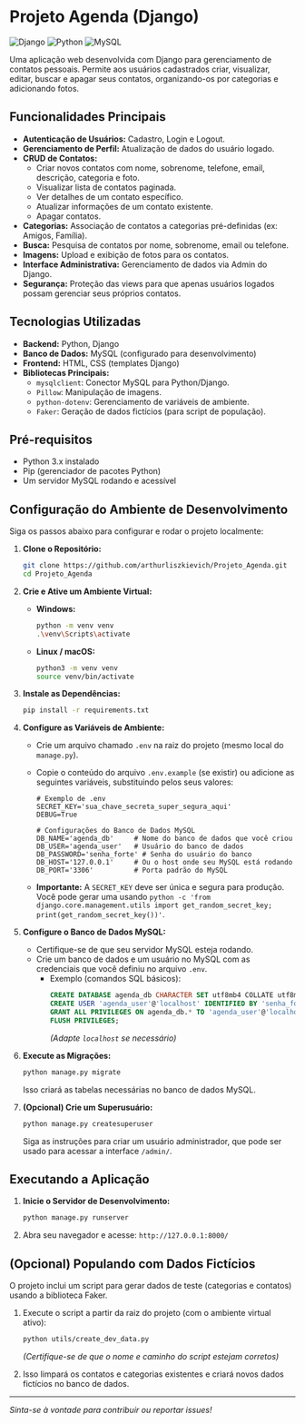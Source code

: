 # Projeto Agenda (Django)

![Django](https://img.shields.io/badge/Django-092E20?style=for-the-badge&logo=django&logoColor=white) ![Python](https://img.shields.io/badge/Python-3776AB?style=for-the-badge&logo=python&logoColor=white) ![MySQL](https://img.shields.io/badge/MySQL-4479A1?style=for-the-badge&logo=mysql&logoColor=white)

Uma aplicação web desenvolvida com Django para gerenciamento de contatos pessoais. Permite aos usuários cadastrados criar, visualizar, editar, buscar e apagar seus contatos, organizando-os por categorias e adicionando fotos.

## Funcionalidades Principais

*   **Autenticação de Usuários:** Cadastro, Login e Logout.
*   **Gerenciamento de Perfil:** Atualização de dados do usuário logado.
*   **CRUD de Contatos:**
    *   Criar novos contatos com nome, sobrenome, telefone, email, descrição, categoria e foto.
    *   Visualizar lista de contatos paginada.
    *   Ver detalhes de um contato específico.
    *   Atualizar informações de um contato existente.
    *   Apagar contatos.
*   **Categorias:** Associação de contatos a categorias pré-definidas (ex: Amigos, Família).
*   **Busca:** Pesquisa de contatos por nome, sobrenome, email ou telefone.
*   **Imagens:** Upload e exibição de fotos para os contatos.
*   **Interface Administrativa:** Gerenciamento de dados via Admin do Django.
*   **Segurança:** Proteção das views para que apenas usuários logados possam gerenciar seus próprios contatos.

## Tecnologias Utilizadas

*   **Backend:** Python, Django
*   **Banco de Dados:** MySQL (configurado para desenvolvimento)
*   **Frontend:** HTML, CSS (templates Django)
*   **Bibliotecas Principais:**
    *   `mysqlclient`: Conector MySQL para Python/Django.
    *   `Pillow`: Manipulação de imagens.
    *   `python-dotenv`: Gerenciamento de variáveis de ambiente.
    *   `Faker`: Geração de dados fictícios (para script de população).

## Pré-requisitos

*   Python 3.x instalado
*   Pip (gerenciador de pacotes Python)
*   Um servidor MySQL rodando e acessível

## Configuração do Ambiente de Desenvolvimento

Siga os passos abaixo para configurar e rodar o projeto localmente:

1.  **Clone o Repositório:**
    ```bash
    git clone https://github.com/arthurliszkievich/Projeto_Agenda.git
    cd Projeto_Agenda
    ```

2.  **Crie e Ative um Ambiente Virtual:**
    *   **Windows:**
        ```bash
        python -m venv venv
        .\venv\Scripts\activate
        ```
    *   **Linux / macOS:**
        ```bash
        python3 -m venv venv
        source venv/bin/activate
        ```

3.  **Instale as Dependências:**
    ```bash
    pip install -r requirements.txt
    ```

4.  **Configure as Variáveis de Ambiente:**
    *   Crie um arquivo chamado `.env` na raiz do projeto (mesmo local do `manage.py`).
    *   Copie o conteúdo do arquivo `.env.example` (se existir) ou adicione as seguintes variáveis, substituindo pelos seus valores:

        ```dotenv
        # Exemplo de .env
        SECRET_KEY='sua_chave_secreta_super_segura_aqui'
        DEBUG=True

        # Configurações do Banco de Dados MySQL
        DB_NAME='agenda_db'     # Nome do banco de dados que você criou
        DB_USER='agenda_user'   # Usuário do banco de dados
        DB_PASSWORD='senha_forte' # Senha do usuário do banco
        DB_HOST='127.0.0.1'     # Ou o host onde seu MySQL está rodando
        DB_PORT='3306'          # Porta padrão do MySQL
        ```
    *   **Importante:** A `SECRET_KEY` deve ser única e segura para produção. Você pode gerar uma usando `python -c 'from django.core.management.utils import get_random_secret_key; print(get_random_secret_key())'`.

5.  **Configure o Banco de Dados MySQL:**
    *   Certifique-se de que seu servidor MySQL esteja rodando.
    *   Crie um banco de dados e um usuário no MySQL com as credenciais que você definiu no arquivo `.env`.
        *   Exemplo (comandos SQL básicos):
            ```sql
            CREATE DATABASE agenda_db CHARACTER SET utf8mb4 COLLATE utf8mb4_unicode_ci;
            CREATE USER 'agenda_user'@'localhost' IDENTIFIED BY 'senha_forte';
            GRANT ALL PRIVILEGES ON agenda_db.* TO 'agenda_user'@'localhost';
            FLUSH PRIVILEGES;
            ```
            *(Adapte `localhost` se necessário)*

6.  **Execute as Migrações:**
    ```bash
    python manage.py migrate
    ```
    Isso criará as tabelas necessárias no banco de dados MySQL.

7.  **(Opcional) Crie um Superusuário:**
    ```bash
    python manage.py createsuperuser
    ```
    Siga as instruções para criar um usuário administrador, que pode ser usado para acessar a interface `/admin/`.

## Executando a Aplicação

1.  **Inicie o Servidor de Desenvolvimento:**
    ```bash
    python manage.py runserver
    ```

2.  Abra seu navegador e acesse: `http://127.0.0.1:8000/`

## (Opcional) Populando com Dados Fictícios

O projeto inclui um script para gerar dados de teste (categorias e contatos) usando a biblioteca Faker.

1.  Execute o script a partir da raiz do projeto (com o ambiente virtual ativo):
    ```bash
    python utils/create_dev_data.py
    ```
    *(Certifique-se de que o nome e caminho do script estejam corretos)*

2.  Isso limpará os contatos e categorias existentes e criará novos dados fictícios no banco de dados.

---

*Sinta-se à vontade para contribuir ou reportar issues!*
